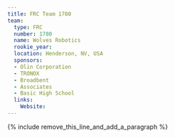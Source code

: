 ```yaml
---
title: FRC Team 1780
team:
  type: FRC
  number: 1780
  name: Wolves Robotics
  rookie_year:
  location: Henderson, NV, USA
  sponsors:
  - Olin Corporation
  - TRONOX
  - Broadbent
  - Associates
  - Basic High School
  links:
    Website:
---
```


{% include remove_this_line_and_add_a_paragraph %}